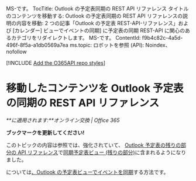 MS-です。 TocTitle: Outlook の予定表同期の REST API リファレンス タイトルのコンテンツを移動する: Outlook の予定表同期の REST API リファレンスの説明の内容を移動: 2 つの記事「Outlook の予定表 REST-API-リファレンス」および [カレンダー] ビューでイベントの同期] に予定表の同期 REST-API に関心のあるカテゴリをリダイレクトします。 MS-です。 ContentId: f9b4c82c-4a5d-496f-8f5a-a1db0569a7ea ms.topic: ロボットを参照 (API): Noindex、nofollow

[!INCLUDE [Add the O365API repo styles](../includes/controls/addo365apistyles.html)]



# <a name="a-namemoved-content---outlook-calendar-synchronization-rest-api-referencea-outlook-rest-api-"></a><a name="moved-content---outlook-calendar-synchronization-rest-api-reference"></a>移動したコンテンツを Outlook 予定表の同期の REST API リファレンス
    
 _**に適用されます:**オンライン交換 | Office 365_

**ブックマークを更新してください!**

このトピックの内容は参照では、強化されていて、 [Outlook 予定表の残りの部分の API リファレンス](..\api\calendar-rest-operations.md)で[同期予定表ビュー (残りの部分)](..\api\calendar-rest-operations.md#SyncCalendarView)に含まれるようになりました。 

については[、Outlook の予定表ビューでイベントを同期](..\howto\sync-calendar-view.md)する方法です。 